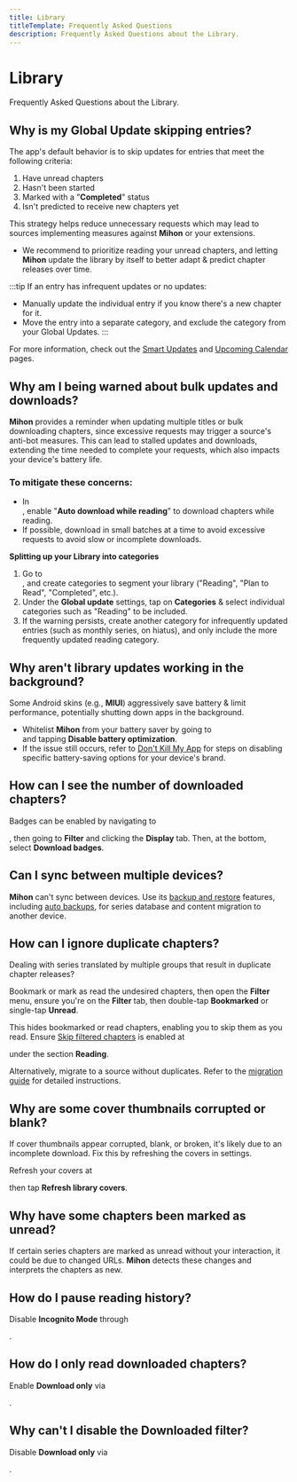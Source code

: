 ```yaml
---
title: Library
titleTemplate: Frequently Asked Questions
description: Frequently Asked Questions about the Library.
---
```


# Library
Frequently Asked Questions about the Library.

## Why is my Global Update skipping entries?
The app's default behavior is to skip updates for entries that meet the following criteria:

1. Have unread chapters
1. Hasn't been started
1. Marked with a "**Completed**" status
1. Isn't predicted to receive new chapters yet

This strategy helps reduce unnecessary requests which may lead to sources implementing measures against **Mihon** or your extensions.
* We recommend to prioritize reading your unread chapters, and letting **Mihon** update the library by itself to better adapt & predict chapter releases over time.

:::tip
If an entry has infrequent updates or no updates:
* Manually update the individual entry if you know there's a new chapter for it.
* Move the entry into a separate category, and exclude the category from your Global Updates.
:::

For more information, check out the [Smart Updates](/docs/faq/updates/smart) and [Upcoming Calendar](/docs/faq/updates/upcoming) pages.

## Why am I being warned about bulk updates and downloads?
**Mihon** provides a reminder when updating multiple titles or bulk downloading chapters, since excessive requests may trigger a source's anti-bot measures.
This can lead to stalled updates and downloads, extending the time needed to complete your requests, which also impacts your device's battery life.
### To mitigate these concerns:
* In <nav to="downloads">, enable "**Auto download while reading**" to download chapters while reading.
* If possible, download in small batches at a time to avoid excessive requests to avoid slow or incomplete downloads.

**Splitting up your Library into categories**
1. Go to <nav to="library">, and create categories to segment your library ("Reading", "Plan to Read", "Completed", etc.).
1. Under the **Global update** settings, tap on **Categories** & select individual categories such as "Reading" to be included.
1. If the warning persists, create another category for infrequently updated entries (such as monthly series, on hiatus), and only include the more frequently updated reading category.


## Why aren't library updates working in the background?
Some Android skins (e.g., **MIUI**) aggressively save battery & limit performance, potentially shutting down apps in the background.
* Whitelist **Mihon** from your battery saver by going to <nav to="advanced"> and tapping **Disable battery optimization**.
* If the issue still occurs, refer to [Don't Kill My App](https://dontkillmyapp.com/) for steps on disabling specific battery-saving options for your device's brand.

## How can I see the number of downloaded chapters?
Badges can be enabled by navigating to <nav to="main_library">, then going to **Filter** and clicking the **Display** tab.
Then, at the bottom, select **Download badges**.

## Can I sync between multiple devices?
**Mihon** can't sync between devices.
Use its [backup and restore](/docs/guides/backups) features, including [auto backups](/docs/guides/backups#enabling-automatic-backups), for series database and content migration to another device.

## How can I ignore duplicate chapters?
Dealing with series translated by multiple groups that result in duplicate chapter releases?

Bookmark or mark as read the undesired chapters, then open the **Filter** menu, ensure you're on the **Filter** tab, then double-tap **Bookmarked** or single-tap **Unread**.

This hides bookmarked or read chapters, enabling you to skip them as you read.
Ensure [Skip filtered chapters](/docs/guides/reader-settings#skip-filtered-chapters) is enabled at <nav to="reader"> under the section **Reading**.

Alternatively, migrate to a source without duplicates.
Refer to the [migration guide](/docs/guides/source-migration) for detailed instructions.

## Why are some cover thumbnails corrupted or blank?
If cover thumbnails appear corrupted, blank, or broken, it's likely due to an incomplete download. Fix this by refreshing the covers in settings.

Refresh your covers at <nav to="advanced"> then tap **Refresh library covers**.

## Why have some chapters been marked as unread?
If certain series chapters are marked as unread without your interaction, it could be due to changed URLs.
**Mihon** detects these changes and interprets the chapters as new.

## How do I pause reading history?
Disable **Incognito Mode** through <nav to="incognito-mode">.

## How do I only read downloaded chapters?
Enable **Download only** via <nav to="downloaded-only">.

## Why can't I disable the Downloaded filter?
Disable **Download only** via <nav to="downloaded-only">.
